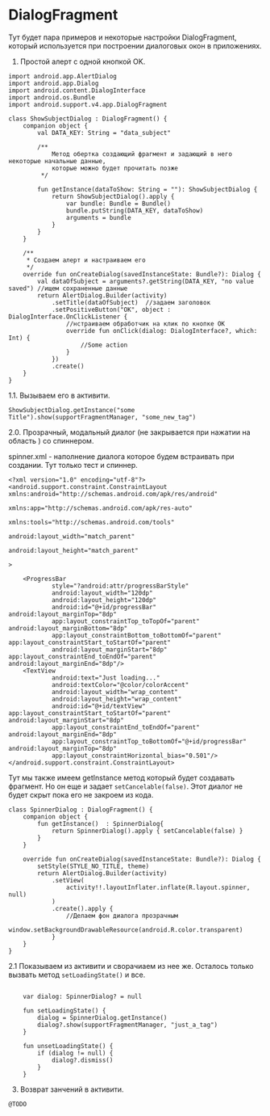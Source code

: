 # DialogFragment 

Тут будет пара примеров и некоторые настройки DialogFragment, который используется при построении диалоговых окон в приложениях.

1. Простой алерт с одной кнопкой OK. 

``` 
import android.app.AlertDialog
import android.app.Dialog
import android.content.DialogInterface
import android.os.Bundle
import android.support.v4.app.DialogFragment

class ShowSubjectDialog : DialogFragment() {
    companion object {
        val DATA_KEY: String = "data_subject"

        /**
            Метод обертка создающий фрагмент и задающий в него некоторые начальные данные,
            которые можно будет прочитать позже
         */

        fun getInstance(dataToShow: String = ""): ShowSubjectDialog {
            return ShowSubjectDialog().apply {
                var bundle: Bundle = Bundle()
                bundle.putString(DATA_KEY, dataToShow)
                arguments = bundle
            }
        }
    }

    /**
     * Создаем алерт и настраиваем его
     */
    override fun onCreateDialog(savedInstanceState: Bundle?): Dialog {
        val dataOfSubject = arguments?.getString(DATA_KEY, "no value saved") //ищем сохраненные данные
        return AlertDialog.Builder(activity)
            .setTitle(dataOfSubject)  //задаем заголовок
            .setPositiveButton("OK", object : DialogInterface.OnClickListener {
                //нстраиваем обработчик на клик по кнопке OK
                override fun onClick(dialog: DialogInterface?, which: Int) {
                    //Some action
                }
            })
            .create()
    }
}
```

1.1. Вызываем его в активити.

```
ShowSubjectDialog.getInstance("some Title").show(supportFragmentManager, "some_new_tag")
```

2.0.  Прозрачный, модальный диалог (не закрывается при нажатии на область ) со спиннером.

spinner.xml - наполнение диалога которое будем встраивать при создании. Тут только тест и спиннер.

``` 
<?xml version="1.0" encoding="utf-8"?>
<android.support.constraint.ConstraintLayout xmlns:android="http://schemas.android.com/apk/res/android"
                                             xmlns:app="http://schemas.android.com/apk/res-auto"
                                             xmlns:tools="http://schemas.android.com/tools"
                                             android:layout_width="match_parent"
                                             android:layout_height="match_parent"

>

    <ProgressBar
            style="?android:attr/progressBarStyle"
            android:layout_width="120dp"
            android:layout_height="120dp"
            android:id="@+id/progressBar" android:layout_marginTop="8dp"
            app:layout_constraintTop_toTopOf="parent" android:layout_marginBottom="8dp"
            app:layout_constraintBottom_toBottomOf="parent" app:layout_constraintStart_toStartOf="parent"
            android:layout_marginStart="8dp" app:layout_constraintEnd_toEndOf="parent" android:layout_marginEnd="8dp"/>
    <TextView
            android:text="Just loading..."
            android:textColor="@color/colorAccent"
            android:layout_width="wrap_content"
            android:layout_height="wrap_content"
            android:id="@+id/textView" app:layout_constraintStart_toStartOf="parent" android:layout_marginStart="8dp"
            app:layout_constraintEnd_toEndOf="parent" android:layout_marginEnd="8dp"
            app:layout_constraintTop_toBottomOf="@+id/progressBar" android:layout_marginTop="8dp"
            app:layout_constraintHorizontal_bias="0.501"/>
</android.support.constraint.ConstraintLayout>
```

Тут мы также имеем getInstance метод который будет создавать фрагмент. Но он еще и задает ``` setCancelable(false) ```. 
Этот диалог не будет скрыт пока его не закроем из кода.

```
class SpinnerDialog : DialogFragment() {
    companion object {
        fun getInstance()  : SpinnerDialog{
            return SpinnerDialog().apply { setCancelable(false) }
        }
    }

    override fun onCreateDialog(savedInstanceState: Bundle?): Dialog {
        setStyle(STYLE_NO_TITLE, theme)
        return AlertDialog.Builder(activity)
            .setView(
                activity!!.layoutInflater.inflate(R.layout.spinner, null)
            )
            .create().apply {
                //Делаем фон диалога прозрачным
                window.setBackgroundDrawableResource(android.R.color.transparent)
            }
    }
}
```

2.1 Показываем из активити и сворачиаем из нее же. Осталось только вызвать метод ``` setLoadingState() ``` и все.

``` 

    var dialog: SpinnerDialog? = null

    fun setLoadingState() {
        dialog = SpinnerDialog.getInstance()
        dialog?.show(supportFragmentManager, "just_a_tag")
    }

    fun unsetLoadingState() {
        if (dialog != null) {
            dialog?.dismiss()
        }
    }

```

3. Возврат занчений в активити.

``` @TODO ```
